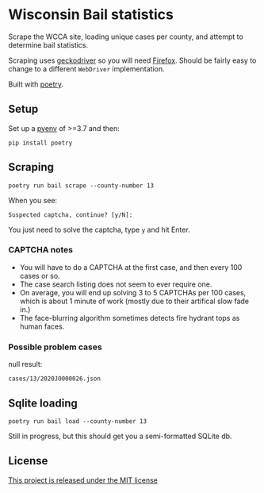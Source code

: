 # Wisconsin Bail statistics

Scrape the WCCA site, loading unique cases per county, and attempt to 
determine bail statistics.

Scraping uses [geckodriver](https://github.com/mozilla/geckodriver) so you will need [Firefox](https://www.mozilla.org/en-US/firefox/new/). Should be fairly easy to change to a different `WebDriver` implementation.

Built with [poetry](https://python-poetry.org/).

## Setup

Set up a [pyenv](https://github.com/pyenv/pyenv) of >=3.7 and then:

    pip install poetry

## Scraping

    poetry run bail scrape --county-number 13

When you see:

    Suspected captcha, continue? [y/N]:

You just need to solve the captcha, type `y` and hit Enter.


### CAPTCHA notes

* You will have to do a CAPTCHA at the first case, and then every 100 cases or so.
* The case search listing does not seem to ever require one.
* On average, you will end up solving 3 to 5 CAPTCHAs per 100 cases, which is 
  about 1 minute of work (mostly due to their artifical slow fade in.)
* The face-blurring algorithm sometimes detects fire hydrant tops as human 
  faces.

### Possible problem cases

null result:

    cases/13/2020JO000026.json


## Sqlite loading

    poetry run bail load --county-number 13

Still in progress, but this should get you a semi-formatted SQLite db.

## License

[This project is released under the MIT license](LICENSE.md)
